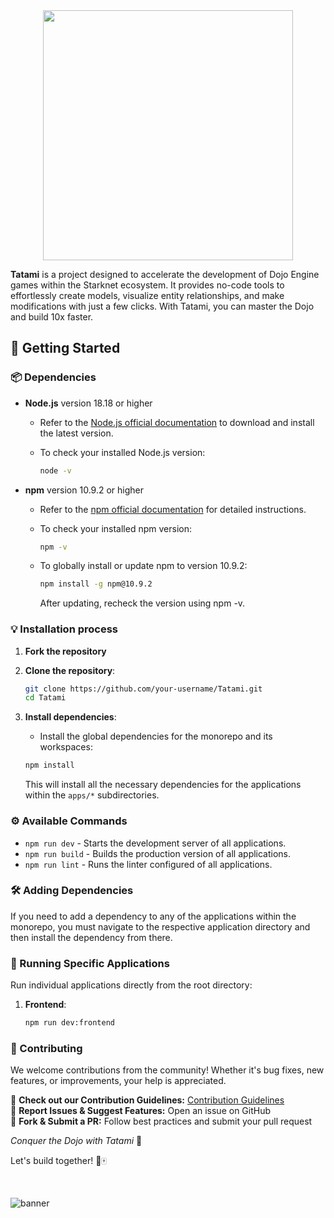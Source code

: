
<div align="center">
  <img src="https://github.com/user-attachments/assets/9ebb8e54-fa11-4b83-8a9a-a3fef8d72ff6" width="400" height="400">
</div>

**Tatami** is a project designed to accelerate the development of Dojo Engine games within the Starknet ecosystem. It provides no-code tools to effortlessly create models, visualize entity relationships, and make modifications with just a few clicks. With Tatami, you can master the Dojo and build 10x faster.

## 🚀 Getting Started  

### 📦 Dependencies

- **Node.js** version 18.18 or higher
    - Refer to the [Node.js official documentation](https://nodejs.org/) to download and install the latest version.
    - To check your installed Node.js version:
        
        ```bash
        node -v
        ```
        
- **npm** version 10.9.2 or higher
    - Refer to the [npm official documentation](https://docs.npmjs.com/) for detailed instructions.
    - To check your installed npm version:
        
        ```bash
        npm -v
        ```
    - To globally install or update npm to version 10.9.2:
        
        ```bash
        npm install -g npm@10.9.2
        ```

        After updating, recheck the version using npm -v.

### 💡 Installation process

1. **Fork the repository**
   
2. **Clone the repository**:
    
    ```bash
    git clone https://github.com/your-username/Tatami.git
    cd Tatami
    ```
    
3. **Install dependencies**:
    - Install the global dependencies for the monorepo and its workspaces:
    
    ```bash
    npm install
    ```
    
    This will install all the necessary dependencies for the applications within the `apps/*` subdirectories.

### ⚙️ Available Commands

- `npm run dev` - Starts the development server of all applications.
- `npm run build` - Builds the production version of all applications.
- `npm run lint` - Runs the linter configured of all applications.

### 🛠️ Adding Dependencies

If you need to add a dependency to any of the applications within the monorepo, you must navigate to the respective application directory and then install the dependency from there.
    
### 🎯 Running Specific Applications

Run individual applications directly from the root directory:

1. **Frontend**:
    
    ```bash
    npm run dev:frontend
    ```

### 🤝 Contributing  

We welcome contributions from the community! Whether it's bug fixes, new features, or improvements, your help is appreciated.  

🔹 **Check out our Contribution Guidelines:** [Contribution Guidelines](https://github.com/KaizeNodeLabs/Tatami/issues)  
🔹 **Report Issues & Suggest Features:** Open an issue on GitHub  
🔹 **Fork & Submit a PR:** Follow best practices and submit your pull request  

*Conquer the Dojo with Tatami* 🥋

Let's build together! 🚀🀄

<br/>

![banner](https://github.com/user-attachments/assets/9d70bf54-9262-45e3-90f7-d91be2b17330)





